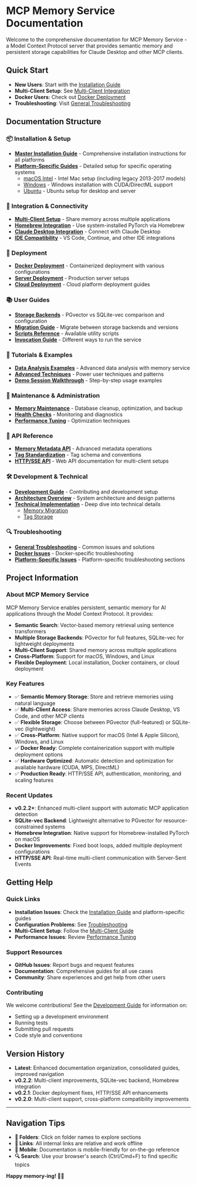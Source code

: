 # MCP Memory Service Documentation

Welcome to the comprehensive documentation for MCP Memory Service - a Model Context Protocol server that provides semantic memory and persistent storage capabilities for Claude Desktop and other MCP clients.

## Quick Start

- **New Users**: Start with the [Installation Guide](installation/master-guide.md)
- **Multi-Client Setup**: See [Multi-Client Integration](integration/multi-client.md)
- **Docker Users**: Check out [Docker Deployment](deployment/docker.md)
- **Troubleshooting**: Visit [General Troubleshooting](troubleshooting/general.md)

## Documentation Structure

### 📦 Installation & Setup

- **[Master Installation Guide](installation/master-guide.md)** - Comprehensive installation instructions for all platforms
- **[Platform-Specific Guides](platforms/)** - Detailed setup for specific operating systems
  - [macOS Intel](platforms/macos-intel.md) - Intel Mac setup (including legacy 2013-2017 models)
  - [Windows](platforms/windows.md) - Windows installation with CUDA/DirectML support
  - [Ubuntu](platforms/ubuntu.md) - Ubuntu setup for desktop and server

### 🔗 Integration & Connectivity

- **[Multi-Client Setup](integration/multi-client.md)** - Share memory across multiple applications
- **[Homebrew Integration](integration/homebrew.md)** - Use system-installed PyTorch via Homebrew
- **[Claude Desktop Integration](guides/claude_integration.md)** - Connect with Claude Desktop
- **[IDE Compatibility](ide-compatability.md)** - VS Code, Continue, and other IDE integrations

### 🚀 Deployment

- **[Docker Deployment](deployment/docker.md)** - Containerized deployment with various configurations
- **[Server Deployment](deployment/multi-client-server.md)** - Production server setups
- **[Cloud Deployment](glama-deployment.md)** - Cloud platform deployment guides

### 📚 User Guides

- **[Storage Backends](guides/STORAGE_BACKENDS.md)** - PGvector vs SQLite-vec comparison and configuration
- **[Migration Guide](guides/migration.md)** - Migrate between storage backends and versions
- **[Scripts Reference](guides/scripts.md)** - Available utility scripts
- **[Invocation Guide](guides/invocation_guide.md)** - Different ways to run the service

### 🎯 Tutorials & Examples

- **[Data Analysis Examples](tutorials/data-analysis.md)** - Advanced data analysis with memory service
- **[Advanced Techniques](tutorials/advanced-techniques.md)** - Power user techniques and patterns
- **[Demo Session Walkthrough](tutorials/demo-session-walkthrough.md)** - Step-by-step usage examples

### 🔧 Maintenance & Administration

- **[Memory Maintenance](maintenance/memory-maintenance.md)** - Database cleanup, optimization, and backup
- **[Health Checks](implementation/health_checks.md)** - Monitoring and diagnostics
- **[Performance Tuning](implementation/performance.md)** - Optimization techniques

### 📖 API Reference

- **[Memory Metadata API](api/memory-metadata-api.md)** - Advanced metadata operations
- **[Tag Standardization](api/tag-standardization.md)** - Tag schema and conventions
- **[HTTP/SSE API](IMPLEMENTATION_PLAN_HTTP_SSE.md)** - Web API documentation for multi-client setups

### 🛠️ Development & Technical

- **[Development Guide](technical/development.md)** - Contributing and development setup
- **[Architecture Overview](development/multi-client-architecture.md)** - System architecture and design patterns
- **[Technical Implementation](technical/)** - Deep dive into technical details
  - [Memory Migration](technical/memory-migration.md)
  - [Tag Storage](technical/tag-storage.md)

### 🔍 Troubleshooting

- **[General Troubleshooting](troubleshooting/general.md)** - Common issues and solutions
- **[Docker Issues](deployment/docker.md#troubleshooting)** - Docker-specific troubleshooting
- **[Platform-Specific Issues](platforms/)** - Platform-specific troubleshooting sections

## Project Information

### About MCP Memory Service

MCP Memory Service enables persistent, semantic memory for AI applications through the Model Context Protocol. It provides:

- **Semantic Search**: Vector-based memory retrieval using sentence transformers
- **Multiple Storage Backends**: PGvector for full features, SQLite-vec for lightweight deployments
- **Multi-Client Support**: Shared memory across multiple applications
- **Cross-Platform**: Support for macOS, Windows, and Linux
- **Flexible Deployment**: Local installation, Docker containers, or cloud deployment

### Key Features

- ✅ **Semantic Memory Storage**: Store and retrieve memories using natural language
- ✅ **Multi-Client Access**: Share memories across Claude Desktop, VS Code, and other MCP clients
- ✅ **Flexible Storage**: Choose between PGvector (full-featured) or SQLite-vec (lightweight)
- ✅ **Cross-Platform**: Native support for macOS (Intel & Apple Silicon), Windows, and Linux
- ✅ **Docker Ready**: Complete containerization support with multiple deployment options
- ✅ **Hardware Optimized**: Automatic detection and optimization for available hardware (CUDA, MPS, DirectML)
- ✅ **Production Ready**: HTTP/SSE API, authentication, monitoring, and scaling features

### Recent Updates

- **v0.2.2+**: Enhanced multi-client support with automatic MCP application detection
- **SQLite-vec Backend**: Lightweight alternative to PGvector for resource-constrained systems
- **Homebrew Integration**: Native support for Homebrew-installed PyTorch on macOS
- **Docker Improvements**: Fixed boot loops, added multiple deployment configurations
- **HTTP/SSE API**: Real-time multi-client communication with Server-Sent Events

## Getting Help

### Quick Links

- **Installation Issues**: Check the [Installation Guide](installation/master-guide.md) and platform-specific guides
- **Configuration Problems**: See [Troubleshooting](troubleshooting/general.md)
- **Multi-Client Setup**: Follow the [Multi-Client Guide](integration/multi-client.md)
- **Performance Issues**: Review [Performance Tuning](implementation/performance.md)

### Support Resources

- **GitHub Issues**: Report bugs and request features
- **Documentation**: Comprehensive guides for all use cases
- **Community**: Share experiences and get help from other users

### Contributing

We welcome contributions! See the [Development Guide](technical/development.md) for information on:

- Setting up a development environment
- Running tests
- Submitting pull requests
- Code style and conventions

## Version History

- **Latest**: Enhanced documentation organization, consolidated guides, improved navigation
- **v0.2.2**: Multi-client improvements, SQLite-vec backend, Homebrew integration
- **v0.2.1**: Docker deployment fixes, HTTP/SSE API enhancements
- **v0.2.0**: Multi-client support, cross-platform compatibility improvements

---

## Navigation Tips

- **📁 Folders**: Click on folder names to explore sections
- **🔗 Links**: All internal links are relative and work offline
- **📱 Mobile**: Documentation is mobile-friendly for on-the-go reference
- **🔍 Search**: Use your browser's search (Ctrl/Cmd+F) to find specific topics

**Happy memory-ing! 🧠✨**